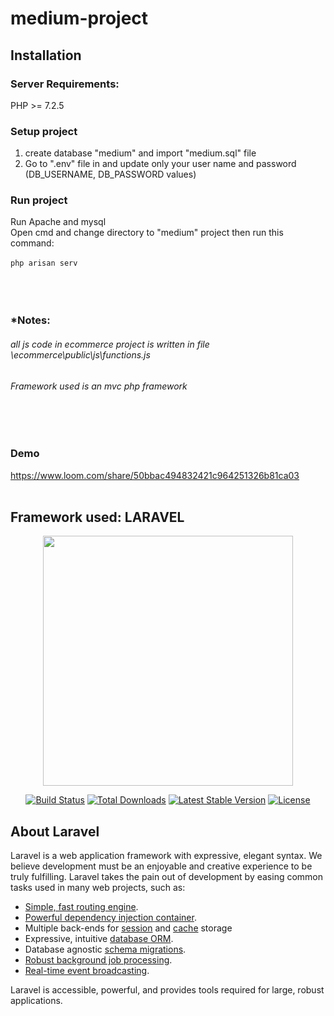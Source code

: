 # medium-project
## Installation
### Server Requirements:
PHP >= 7.2.5<br/>
### Setup project
1. create database "medium" and import "medium.sql" file<br>
2. Go to ".env" file in and update only your user name and password (DB_USERNAME, DB_PASSWORD values)<br>
### Run project
Run Apache and mysql<br>
Open cmd and change directory to "medium" project then run this command:<br><br>
`php arisan serv `<br><br>
<br><br>
### *Notes:
###### all js code in ecommerce project is written in file \ecommerce\public\js\functions.js<br>
###### Framework used is an mvc php framework<br>

<br><br>
### Demo
https://www.loom.com/share/50bbac494832421c964251326b81ca03
<br><br>
## Framework used: LARAVEL
<p align="center"><img src="https://res.cloudinary.com/dtfbvvkyp/image/upload/v1566331377/laravel-logolockup-cmyk-red.svg" width="400"></p>

<p align="center">
<a href="https://travis-ci.org/laravel/framework"><img src="https://travis-ci.org/laravel/framework.svg" alt="Build Status"></a>
<a href="https://packagist.org/packages/laravel/framework"><img src="https://poser.pugx.org/laravel/framework/d/total.svg" alt="Total Downloads"></a>
<a href="https://packagist.org/packages/laravel/framework"><img src="https://poser.pugx.org/laravel/framework/v/stable.svg" alt="Latest Stable Version"></a>
<a href="https://packagist.org/packages/laravel/framework"><img src="https://poser.pugx.org/laravel/framework/license.svg" alt="License"></a>
</p>


## About Laravel

Laravel is a web application framework with expressive, elegant syntax. We believe development must be an enjoyable and creative experience to be truly fulfilling. Laravel takes the pain out of development by easing common tasks used in many web projects, such as:

- [Simple, fast routing engine](https://laravel.com/docs/routing).
- [Powerful dependency injection container](https://laravel.com/docs/container).
- Multiple back-ends for [session](https://laravel.com/docs/session) and [cache](https://laravel.com/docs/cache) storage
- Expressive, intuitive [database ORM](https://laravel.com/docs/eloquent).
- Database agnostic [schema migrations](https://laravel.com/docs/migrations).
- [Robust background job processing](https://laravel.com/docs/queues).
- [Real-time event broadcasting](https://laravel.com/docs/broadcasting).

Laravel is accessible, powerful, and provides tools required for large, robust applications.


